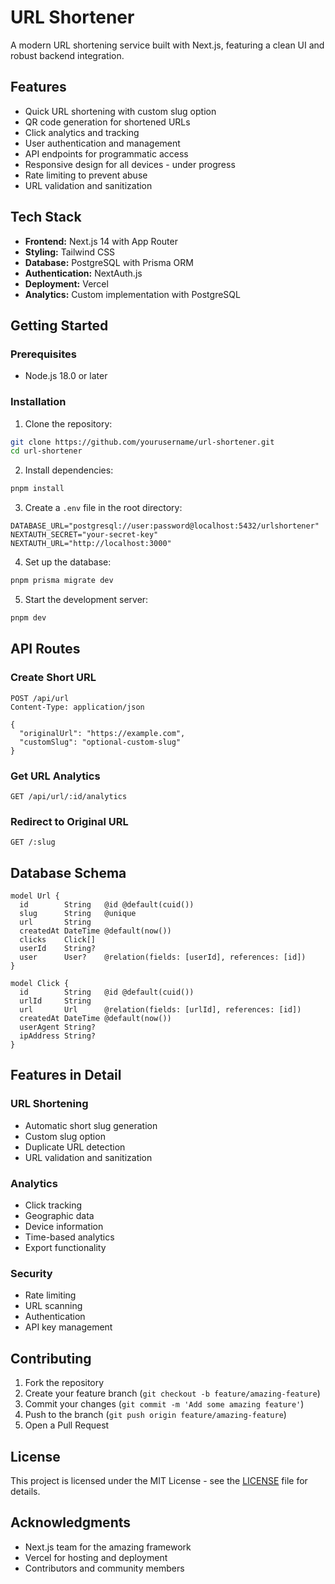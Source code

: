 # URL Shortener

A modern URL shortening service built with Next.js, featuring a clean UI and robust backend integration.

## Features

- Quick URL shortening with custom slug option
- QR code generation for shortened URLs
- Click analytics and tracking
- User authentication and management
- API endpoints for programmatic access
- Responsive design for all devices - under progress
- Rate limiting to prevent abuse
- URL validation and sanitization

## Tech Stack

- **Frontend:** Next.js 14 with App Router
- **Styling:** Tailwind CSS
- **Database:** PostgreSQL with Prisma ORM
- **Authentication:** NextAuth.js
- **Deployment:** Vercel
- **Analytics:** Custom implementation with PostgreSQL

## Getting Started

### Prerequisites

- Node.js 18.0 or later


### Installation

1. Clone the repository:
```bash
git clone https://github.com/yourusername/url-shortener.git
cd url-shortener
```

2. Install dependencies:
```bash
pnpm install
```

3. Create a `.env` file in the root directory:
```env
DATABASE_URL="postgresql://user:password@localhost:5432/urlshortener"
NEXTAUTH_SECRET="your-secret-key"
NEXTAUTH_URL="http://localhost:3000"
```

4. Set up the database:
```bash
pnpm prisma migrate dev
```

5. Start the development server:
```bash
pnpm dev
```

## API Routes

### Create Short URL
```http
POST /api/url
Content-Type: application/json

{
  "originalUrl": "https://example.com",
  "customSlug": "optional-custom-slug"
}
```

### Get URL Analytics
```http
GET /api/url/:id/analytics
```

### Redirect to Original URL
```http
GET /:slug
```

## Database Schema

```prisma
model Url {
  id        String   @id @default(cuid())
  slug      String   @unique
  url       String
  createdAt DateTime @default(now())
  clicks    Click[]
  userId    String?
  user      User?    @relation(fields: [userId], references: [id])
}

model Click {
  id        String   @id @default(cuid())
  urlId     String
  url       Url      @relation(fields: [urlId], references: [id])
  createdAt DateTime @default(now())
  userAgent String?
  ipAddress String?
}
```

## Features in Detail

### URL Shortening
- Automatic short slug generation
- Custom slug option
- Duplicate URL detection
- URL validation and sanitization

### Analytics
- Click tracking
- Geographic data
- Device information
- Time-based analytics
- Export functionality

### Security
- Rate limiting
- URL scanning
- Authentication
- API key management

## Contributing

1. Fork the repository
2. Create your feature branch (`git checkout -b feature/amazing-feature`)
3. Commit your changes (`git commit -m 'Add some amazing feature'`)
4. Push to the branch (`git push origin feature/amazing-feature`)
5. Open a Pull Request

## License

This project is licensed under the MIT License - see the [LICENSE](LICENSE) file for details.


## Acknowledgments

- Next.js team for the amazing framework
- Vercel for hosting and deployment
- Contributors and community members

